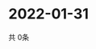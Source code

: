 # 2022-01-31
  共 0条

  <!-- BEGIN -->
  <!-- 最后更新时间Mon Jan 31 2022 06:06:42 GMT+0000 (Coordinated Universal Time) -->
  
  <!-- END -->
  
  